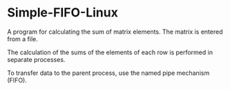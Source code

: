 # Simple-FIFO-Linux
A program for calculating the sum of matrix elements. The matrix is entered from a file.

The calculation of the sums of the elements of each row is performed in separate processes.

To transfer data to the parent process, use the named pipe mechanism (FIFO).
 

